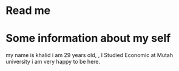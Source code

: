 # Read me

# Some information about my self

my name is khalid i am 29 years old, , I Studied Economic at Mutah university i am very happy to be here.


